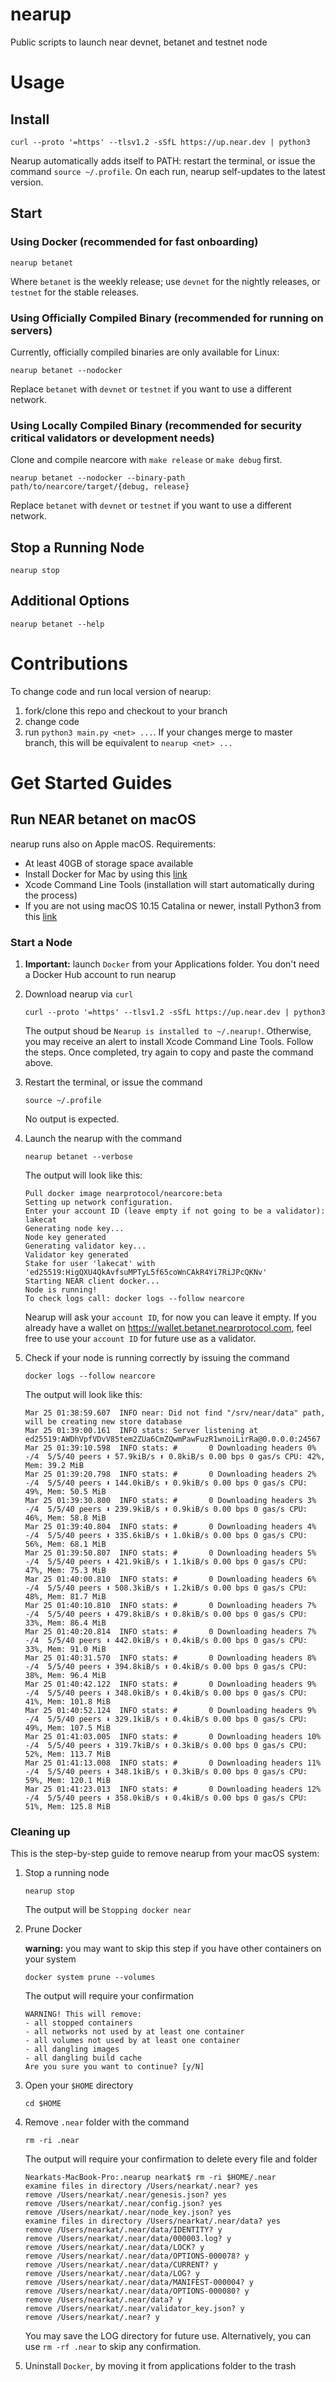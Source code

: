 # nearup

Public scripts to launch near devnet, betanet and testnet node

# Usage

## Install

```
curl --proto '=https' --tlsv1.2 -sSfL https://up.near.dev | python3
```

Nearup automatically adds itself to PATH: restart the terminal, or issue the command `source ~/.profile`.
On each run, nearup self-updates to the latest version.

## Start

### Using Docker (recommended for fast onboarding)

```
nearup betanet
```

Where `betanet` is the weekly release; use `devnet` for the nightly releases, or `testnet` for the stable releases.

### Using Officially Compiled Binary (recommended for running on servers)

Currently, officially compiled binaries are only available for Linux:

```
nearup betanet --nodocker
```

Replace `betanet` with `devnet` or `testnet` if you want to use a different network.

### Using Locally Compiled Binary (recommended for security critical validators or development needs)

Clone and compile nearcore with `make release` or `make debug` first.

```
nearup betanet --nodocker --binary-path path/to/nearcore/target/{debug, release}
```

Replace `betanet` with `devnet` or `testnet` if you want to use a different network.

## Stop a Running Node

```
nearup stop
```

## Additional Options

```
nearup betanet --help
```

# Contributions
To change code and run local version of nearup:
1. fork/clone this repo and checkout to your branch
2. change code
3. run `python3 main.py <net> ...`. If your changes merge to master branch, this will be equivalent to `nearup <net> ...`

# Get Started Guides

## Run NEAR betanet on macOS

nearup runs also on Apple macOS. Requirements:
* At least 40GB of storage space available
* Install Docker for Mac by using this [link](https://hub.docker.com/editions/community/docker-ce-desktop-mac/)
* Xcode Command Line Tools (installation will start automatically during the process)
* If you are not using macOS 10.15 Catalina or newer, install Python3 from this [link](https://www.python.org/downloads/)

### Start a Node

1. **Important:** launch `Docker` from your Applications folder. You don't need a Docker Hub account to run nearup

2. Download nearup via `curl`

    ```
    curl --proto '=https' --tlsv1.2 -sSfL https://up.near.dev | python3
    ```

    The output shoud be `Nearup is installed to ~/.nearup!`. 
    Otherwise, you may receive an alert to install Xcode Command Line Tools. Follow the steps. Once completed, try again to copy and paste the command above.

3. Restart the terminal, or issue the command 

    ```
    source ~/.profile
    ```

    No output is expected.

4. Launch the nearup with the command

    ```
    nearup betanet --verbose
    ```

    The output will look like this:

    ```
    Pull docker image nearprotocol/nearcore:beta
    Setting up network configuration.
    Enter your account ID (leave empty if not going to be a validator): lakecat
    Generating node key...
    Node key generated
    Generating validator key...
    Validator key generated
    Stake for user 'lakecat' with 'ed25519:HigQXU4QkAvfsuMPTyL5f65coWnCAkR4Yi7RiJPcQKNv'
    Starting NEAR client docker...
    Node is running!
    To check logs call: docker logs --follow nearcore
    ```

    Nearup will ask your `account ID`, for now you can leave it empty. If you already have a wallet on https://wallet.betanet.nearprotocol.com, feel free to use your `account ID` for future use as a validator.

5. Check if your node is running correctly by issuing the command

    ```
    docker logs --follow nearcore
    ```

    The output will look like this:

    ```
    Mar 25 01:38:59.607  INFO near: Did not find "/srv/near/data" path, will be creating new store database
    Mar 25 01:39:00.161  INFO stats: Server listening at ed25519:AWDhVpfVDvV85tem2ZUa6CmZQwmPawFuzR1wnoiLirRa@0.0.0.0:24567
    Mar 25 01:39:10.598  INFO stats: #       0 Downloading headers 0% -/4  5/5/40 peers ⬇ 57.9kiB/s ⬆ 0.8kiB/s 0.00 bps 0 gas/s CPU: 42%, Mem: 39.2 MiB
    Mar 25 01:39:20.798  INFO stats: #       0 Downloading headers 2% -/4  5/5/40 peers ⬇ 144.0kiB/s ⬆ 0.9kiB/s 0.00 bps 0 gas/s CPU: 49%, Mem: 50.5 MiB
    Mar 25 01:39:30.800  INFO stats: #       0 Downloading headers 3% -/4  5/5/40 peers ⬇ 239.9kiB/s ⬆ 0.9kiB/s 0.00 bps 0 gas/s CPU: 46%, Mem: 58.8 MiB
    Mar 25 01:39:40.804  INFO stats: #       0 Downloading headers 4% -/4  5/5/40 peers ⬇ 335.6kiB/s ⬆ 1.0kiB/s 0.00 bps 0 gas/s CPU: 56%, Mem: 68.1 MiB
    Mar 25 01:39:50.807  INFO stats: #       0 Downloading headers 5% -/4  5/5/40 peers ⬇ 421.9kiB/s ⬆ 1.1kiB/s 0.00 bps 0 gas/s CPU: 47%, Mem: 75.3 MiB
    Mar 25 01:40:00.810  INFO stats: #       0 Downloading headers 6% -/4  5/5/40 peers ⬇ 508.3kiB/s ⬆ 1.2kiB/s 0.00 bps 0 gas/s CPU: 48%, Mem: 81.7 MiB
    Mar 25 01:40:10.810  INFO stats: #       0 Downloading headers 7% -/4  5/5/40 peers ⬇ 479.8kiB/s ⬆ 0.8kiB/s 0.00 bps 0 gas/s CPU: 33%, Mem: 86.4 MiB
    Mar 25 01:40:20.814  INFO stats: #       0 Downloading headers 7% -/4  5/5/40 peers ⬇ 442.0kiB/s ⬆ 0.4kiB/s 0.00 bps 0 gas/s CPU: 33%, Mem: 91.0 MiB
    Mar 25 01:40:31.570  INFO stats: #       0 Downloading headers 8% -/4  5/5/40 peers ⬇ 394.8kiB/s ⬆ 0.4kiB/s 0.00 bps 0 gas/s CPU: 38%, Mem: 96.4 MiB
    Mar 25 01:40:42.122  INFO stats: #       0 Downloading headers 9% -/4  5/5/40 peers ⬇ 348.0kiB/s ⬆ 0.4kiB/s 0.00 bps 0 gas/s CPU: 41%, Mem: 101.8 MiB
    Mar 25 01:40:52.124  INFO stats: #       0 Downloading headers 9% -/4  5/5/40 peers ⬇ 329.1kiB/s ⬆ 0.4kiB/s 0.00 bps 0 gas/s CPU: 49%, Mem: 107.5 MiB
    Mar 25 01:41:03.005  INFO stats: #       0 Downloading headers 10% -/4  5/5/40 peers ⬇ 319.7kiB/s ⬆ 0.3kiB/s 0.00 bps 0 gas/s CPU: 52%, Mem: 113.7 MiB
    Mar 25 01:41:13.008  INFO stats: #       0 Downloading headers 11% -/4  5/5/40 peers ⬇ 348.1kiB/s ⬆ 0.3kiB/s 0.00 bps 0 gas/s CPU: 59%, Mem: 120.1 MiB
    Mar 25 01:41:23.013  INFO stats: #       0 Downloading headers 12% -/4  5/5/40 peers ⬇ 358.0kiB/s ⬆ 0.4kiB/s 0.00 bps 0 gas/s CPU: 51%, Mem: 125.8 MiB
    ```

### Cleaning up

This is the step-by-step guide to remove nearup from your macOS system:

1. Stop a running node

    ```
    nearup stop
    ```

    The output will be `Stopping docker near`
2. Prune Docker

    **warning:** you may want to skip this step if you have other containers on your system
    
    ```
    docker system prune --volumes
    ```

    The output will require your confirmation

    ```
    WARNING! This will remove:
    - all stopped containers
    - all networks not used by at least one container
    - all volumes not used by at least one container
    - all dangling images
    - all dangling build cache
    Are you sure you want to continue? [y/N]
    ```
3. Open your `$HOME` directory

    ```
    cd $HOME
    ```
4. Remove `.near` folder with the command

    ```
    rm -ri .near
    ```

    The output will require your confirmation to delete every file and folder

    ```
    Nearkats-MacBook-Pro:.nearup nearkat$ rm -ri $HOME/.near
    examine files in directory /Users/nearkat/.near? yes
    remove /Users/nearkat/.near/genesis.json? yes
    remove /Users/nearkat/.near/config.json? yes
    remove /Users/nearkat/.near/node_key.json? yes
    examine files in directory /Users/nearkat/.near/data? yes
    remove /Users/nearkat/.near/data/IDENTITY? y
    remove /Users/nearkat/.near/data/000003.log? y
    remove /Users/nearkat/.near/data/LOCK? y
    remove /Users/nearkat/.near/data/OPTIONS-000078? y
    remove /Users/nearkat/.near/data/CURRENT? y
    remove /Users/nearkat/.near/data/LOG? y
    remove /Users/nearkat/.near/data/MANIFEST-000004? y
    remove /Users/nearkat/.near/data/OPTIONS-000080? y
    remove /Users/nearkat/.near/data? y
    remove /Users/nearkat/.near/validator_key.json? y
    remove /Users/nearkat/.near? y
    ```

    You may save the LOG directory for future use. Alternatively, you can use `rm -rf .near` to skip any confirmation.
5. Uninstall `Docker`, by moving it from applications folder to the trash

